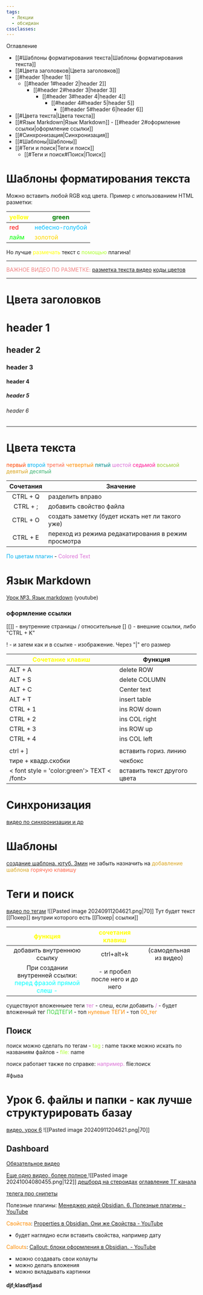 ```yaml
---
tags:
  - Лекции
  - обсидиан
cssclasses:
---
```

Оглавление
- [[#Шаблоны форматирования текста|Шаблоны форматирования текста]]
- [[#Цвета заголовков|Цвета заголовков]]
- [[#header 1|header 1]]
	- [[#header 1#header 2|header 2]]
		- [[#header 2#header 3|header 3]]
			- [[#header 3#header 4|header 4]]
				- [[#header 4#header 5|header 5]]
					- [[#header 5#header 6|header 6]]
- [[#Цвета текста|Цвета текста]]
- [[#Язык Markdown|Язык Markdown]]
		- [[#header 2#оформление ссылки|оформление ссылки]]
- [[#Синхронизация|Синхронизация]]
- [[#Шаблоны|Шаблоны]]
- [[#Теги и поиск|Теги и поиск]]
	- [[#Теги и поиск#Поиск|Поиск]]

# Шаблоны форматирования текста
Можно вставить любой RGB код цвета.
Пример с ипользованием HTML разметки:

| <font style = 'color:yellow'>yellow</font> | <font style = 'color:green'>green </font>            |
| ------------------------------------------ | ---------------------------------------------------- |
| <font style = 'color:red'>red </font>      | <font style = 'color:#00BFFF'>небесно-голубой</font> |
| <font style = 'color:#00FF00'>лайм </font> | <font style = 'color:#FFD700'>золотой </font>        |
Но лучше <span style="color:rgb(255, 255, 0)">размечать</span> текст с <span style="color:rgb(173, 255, 47)">помощью</span> плагина!

---
<span style="color:rgb(240, 128, 128)">ВАЖНОЕ ВИДЕО ПО РАЗМЕТКЕ:</span>
[разметка текста видео](https://youtu.be/BhB0Ax7HFM0)
[коды цветов](https://www.imgonline.com.ua/color-palette.php)

---
# Цвета заголовков
# header 1
## header 2
### header 3
#### header 4
##### header 5
###### header 6

---
# Цвета текста

<span style="color:rgb(255, 69, 0)">первый</span>
<span style="color:rgb(0, 176, 240)">второй</span>
<span style="color:rgb(255, 99, 71)">третий</span>
<span style="color:rgb(255, 140, 0)">четвертый</span>
<span style="color:rgb(0, 139, 139)">пятый</span>
<span style="color:rgb(218, 112, 214)">шестой</span>
<span style="color:rgb(255, 20, 147)">седьмой</span>
<span style="color:rgb(154, 205, 50)">восьмой</span>
<span style="color:rgb(218, 165, 32)">девятый</span>
<span style="color:rgb(60, 179, 113)">десятый</span>

| Сочетания | Значение                                            |
| :-------: | --------------------------------------------------- |
| CTRL + Q  | разделить вправо                                    |
| CTRL + ;  | добавить свойство файла                             |
| CTRL + O  | создать заметку (будет искать нет ли такого уже)    |
| CTRL + E  | переход из режима редакатирования в режим просмотра |
<span style="color:rgb(0, 176, 240)">По цветам плагин</span> - <span style="color:rgb(218, 112, 214)">Colored Text</span>
# Язык Markdown

[Урок №3. Язык markdown](https://youtu.be/lOISSwHM7e0?list=PLeDR6lYFEHWEUxwSA8OplPLvk50DCVraH) (youtube)

### оформление ссылки
[[]] - внутренние страницы / относительные
[] () - внешние ссылки, либо "CTRL + K"

! - и затем как и в ссылке - изображение. Через "|" его размер

| <font style = 'color:yellow'>Сочетание клавиш </font> | Функция                      |
| ----------------------------------------------------- | ---------------------------- |
| ALT + A                                               | delete ROW                   |
| ALT + S                                               | delete COLUMN                |
| ALT + C                                               | Center text                  |
| ALT + T                                               | insert table                 |
| CTRL + 1                                              | ins ROW down                 |
| CTRL + 2                                              | ins COL right                |
| CTRL + 3                                              | ins ROW up                   |
| CTRL + 4                                              | ins COL left                 |
|                                                       |                              |
| ctrl + ]                                              | вставить гориз. линию        |
| тире + квадр.скобки                                   | чекбокс                      |
| < font style = 'color:green'> TEXT < /font>           | вставить текст другого цвета |
# Синхронизация
[видео по синхронизации и др](https://youtu.be/stgBnGBdWos)

# Шаблоны
[создание шаблона. ютуб. 3мин](https://youtu.be/Pn_J0Nb2ujw)
не забыть назначить на <span style="color:rgb(218, 165, 32)">добавление шаблона</span> <span style="color:rgb(255, 99, 71)">горячую клавишу</span>
# Теги и поиск
[видео по тегам](https://youtu.be/4zM5E7uVGaM)
![[Pasted image 20240911204621.png|70]]
Тут будет текст [[Покер]] внутрии которого есть [[Покер| ссылки]]

| <span style="color:rgb(255, 255, 0)">функция</span> | <span style="color:rgb(255, 255, 0)">сочетания клавиш</span> |                        |
| :-------------------------------------------------: | :----------------------------------------------------------: | :--------------------: |
|             добавить внутреннюю ссылку              |                          ctrl+alt+k                          | (самодельная из видео) |
При создании внутренней ссылки: <span style="color:rgb(0, 255, 255)">перед фразой прямой слеш -  | - и пробел после него и до него</span> 

существуют вложенныее теги
<span style="color:rgb(218, 112, 214)">тег</span> - слеш, если добавить <span style="color:rgb(218, 112, 214)">/</span> - будет вложенный тег
<span style="color:rgb(50, 205, 50)">ПОДТЕГИ</span> - топ
<span style="color:rgb(255, 140, 0)">нулевые ТЕГИ</span> - топ <span style="color:rgb(255, 140, 0)">00_тег</span>
## Поиск
поиск можно сделать по тегам - <span style="color:rgb(173, 255, 47)">tag</span> : name
также можно искать по названиям файлов - <span style="color:rgb(173, 255, 47)">file:</span> name

поиск работает также по справке:
<span style="color:rgb(218, 112, 214)">например.</span> flie:поиск 

#фыва

# Урок 6. файлы и папки - как лучше структурировать базау
[видео. урок 6](https://youtu.be/7e66yeala3Y)
![[Pasted image 20240911204621.png|70]]

## Dashboard
[Обязательное видео](https://youtu.be/Kss93p6LzBk)

[Еще одно видео, более полное ](https://youtu.be/dUeIYKSl_pc)
![[Pasted image 20241004080455.png|122]]
[дешборд на стероидах](https://t.me/obsidianrus/133)
[оглавление ТГ канала](https://t.me/obsidianrus/139)

[телега про снипеты](https://t.me/obsidianrus/36)

Полезные плагины:
[Менеджер идей Obsidian. 6. Полезные плагины - YouTube](https://youtu.be/_QzNoujjJiY)

<span style="color:rgb(255, 140, 0)">Свойства</span>:
[Properties в Obsidian. Они же Свойства - YouTube](https://www.youtube.com/watch?v=p6a0Fk3Oj6Q)
- будет наглядно если вставить свойства, например дату

<span style="color:rgb(255, 140, 0)">Callouts</span>:
[Callout: блоки оформления в Obsidian. - YouTube](https://www.youtube.com/watch?v=_e7zjUXAvcE)
- можно создавать свои колауты
- можно делать вложения
- можно вкладывать картинки
#### djf;klasdfjasd
